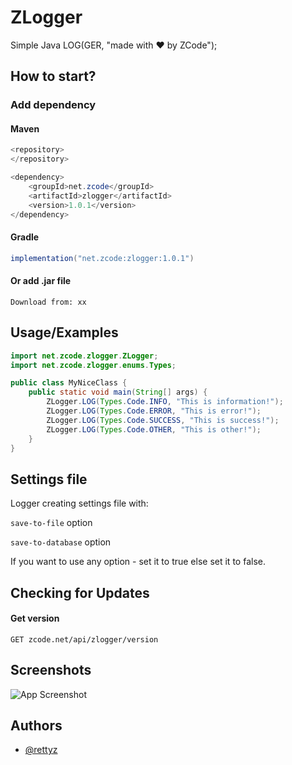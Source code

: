 
# ZLogger

Simple Java LOG(GER, "made with ❤️ by ZCode");


## How to start?

### Add dependency

#### Maven
```java
<repository>
</repository>

<dependency>
    <groupId>net.zcode</groupId>
    <artifactId>zlogger</artifactId>
    <version>1.0.1</version>
</dependency>
```

#### Gradle
```java
implementation("net.zcode:zlogger:1.0.1")
```

#### Or add .jar file
```
Download from: xx
```
## Usage/Examples

```java
import net.zcode.zlogger.ZLogger;
import net.zcode.zlogger.enums.Types;

public class MyNiceClass {
    public static void main(String[] args) {
        ZLogger.LOG(Types.Code.INFO, "This is information!");
        ZLogger.LOG(Types.Code.ERROR, "This is error!");
        ZLogger.LOG(Types.Code.SUCCESS, "This is success!");
        ZLogger.LOG(Types.Code.OTHER, "This is other!");
    }
}
```
## Settings file

Logger creating settings file with:

`save-to-file` option

`save-to-database` option

If you want to use any option - set it to true else set it to false.
## Checking for Updates

#### Get version

```http
GET zcode.net/api/zlogger/version
```

## Screenshots

![App Screenshot](https://via.placeholder.com/468x300?text=App+Screenshot+Here)


## Authors

- [@rettyz](https://www.github.com/rettyz)

